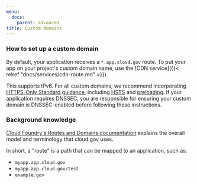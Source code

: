 ```yaml
---
menu:
  docs:
    parent: advanced
title: Custom domains
---
```


### How to set up a custom domain
By default, your application receives a `*.app.cloud.gov` route. To put your app on your project's custom domain name, use the [CDN service]({{< relref "docs/services/cdn-route.md" >}}).

This supports IPv6. For all custom domains, we recommend incorporating [HTTPS-Only Standard guidance](https://https.cio.gov/), including [HSTS](https://https.cio.gov/hsts/) and [preloading](https://https.cio.gov/guide/#options-for-hsts-compliance). If your application requires DNSSEC, you are responsible for ensuring your custom domain is DNSSEC-enabled before following these instructions.

### Background knowledge

[Cloud Foundry's Routes and Domains documentation](https://docs.cloudfoundry.org/devguide/deploy-apps/routes-domains.html) explains the overall model and terminology that cloud.gov uses.

In short, a "route" is a path that can be mapped to an application, such as:

* `myapp.app.cloud.gov`
* `myapp.app.cloud.gov/test`
* `example.gov`

